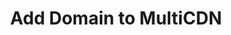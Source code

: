 ---
layout: post_userguide
id_menu: ug_sslmanager
title: Add Domain to MultiCDN
categories: [UserGuide,UserGuide_MultiCdn]
---